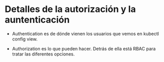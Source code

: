  # Detalles de la autorización y la auntenticación

 - Authentication es de dónde vienen los usuarios que vemos en kubectl config view.

 - Authorization es lo que pueden hacer. Detrás de ella está RBAC para tratar las diferentes opciones.